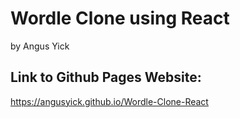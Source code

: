<h1>Wordle Clone using React</h1>
by Angus Yick


<h2>Link to Github Pages Website:</h2>

https://angusyick.github.io/Wordle-Clone-React


